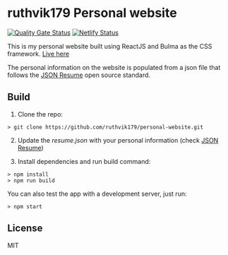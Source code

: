 # ruthvik179 Personal website

[![Quality Gate Status](https://sonarcloud.io/api/project_badges/measure?project=ruthvik179_personal-website&metric=alert_status)](https://sonarcloud.io/project/links?id=ruthvik179_personal-website)
[![Netlify Status](https://api.netlify.com/api/v1/badges/21e0296b-d00f-4d55-a51f-fe9aeedb7dc3/deploy-status)](https://app.netlify.com/sites/ruthvik/deploys)

This is my personal website built using ReactJS and Bulma as the CSS framework. [Live here](https://ruthvik.netlify.app/)

The personal information on the website is populated from a json file that follows the [JSON Resume](https://jsonresume.org/) open source standard.

## Build

1. Clone the repo:
```console
> git clone https://github.com/ruthvik179/personal-website.git
```

2. Update the *resume.json* with your personal information (check [JSON Resume](https://jsonresume.org/))

3. Install dependencies and run build command:
```console
> npm install
> npm run build
```

You can also test the app with a development server, just run:

```console
> npm start
```

## License

MIT
